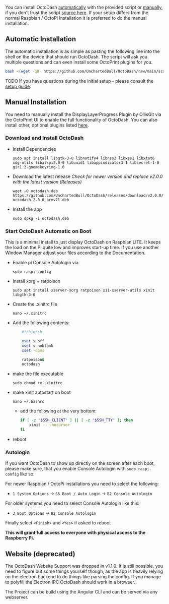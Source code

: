 You can install OctoDash [automatically](#automatic-installation) with the provided script or [manually](#manual-installation), if you don't trust the script [source here](https://github.com/UnchartedBull/OctoDash/blob/feature/update-installation-script/scripts/install.sh). If your setup differs from the normal Raspbian / OctoPi Installation it is preferred to do the manual installation.

## Automatic Installation

The automatic installation is as simple as pasting the following line into the shell on the device that should run OctoDash. The script will ask you multiple questions and can even install some OctoPrint plugins for you.

```bash
bash <(wget -qO- https://github.com/UnchartedBull/OctoDash/raw/main/scripts/install.sh)
```

TODO
If you have questions during the initial setup - please consult the [setup guide](https://github.com/UnchartedBull/OctoDash/wiki/Setup-&-Settings).

## Manual Installation

You need to manually install the DisplayLayerProgress Plugin by OllisGit via the OctoPrint UI to enable the full functionality of OctoDash. You can also install other, optional plugins listed [here](https://github.com/UnchartedBull/OctoDash/wiki/Plugins).

### Download and Install OctoDash

- Install Dependencies

  `sudo apt install libgtk-3-0 libnotify4 libnss3 libxss1 libxtst6 xdg-utils libatspi2.0-0 libuuid1 libappindicator3-1 libsecret-1-0 gir1.2-gnomekeyring-1.0`

- Download the latest release _Check for newer version and replace v2.0.0 with the latest version (Releases)_

  `wget -O octodash.deb https://github.com/UnchartedBull/OctoDash/releases/download/v2.0.0/octodash_2.0.0_armv7l.deb`

- Install the app

  `sudo dpkg -i octodash.deb`

### Start OctoDash Automatic on Boot

This is a minimal install to just display OctoDash on Raspbian LITE. It keeps the load on the Pi quite low and improves start-up time. If you use another Window Manager adjust your files according to the Documentation.

- Enable pi Console Autologin via

  `sudo raspi-config`

- Install xorg + ratpoison

  `sudo apt install xserver-xorg ratpoison x11-xserver-utils xinit libgtk-3-0`

- Create the .xinitrc file

  `nano ~/.xinitrc`

- Add the following contents:

  ```bash
      #!/bin/sh

      xset s off
      xset s noblank
      xset -dpms

      ratpoison&
      octodash
  ```

- make the file executable

  `sudo chmod +x .xinitrc`

- make xinit autostart on boot

  `nano ~/.bashrc`

  - add the following at the very bottom:

    ```bash
    if [ -z "$SSH_CLIENT" ] || [ -z "$SSH_TTY" ]; then
        xinit -- -nocursor
    fi
    ```

- reboot

### Autologin

If you want OctoDash to show up directly on the screen after each boot, please make sure, that you enable Console Autologin with `sudo raspi-config` like so:

For newer Raspbian / OctoPi installations you need to select the following:

- `1 System Options` -> `S5 Boot / Auto Login` -> `B2 Console Autologin`

For older systems you need to select Console Autologin like this:

- `3 Boot Options` -> `B2 Console Autologin`

Finally select `<Finish>` and `<Yes>` if asked to reboot

**This will grant full access to everyone with physical access to the Raspberry Pi.**

## Website (deprecated)

The OctoDash Website Support was dropped in v1.1.0. It is still possible, you need to figure out some things yourself though, as the app is heavily relying on the electron backend to do things like parsing the config. If you manage to polyfill the Electron IPC OctoDash should work in a browser.

The Project can be build using the Angular CLI and can be served via any webserver.
